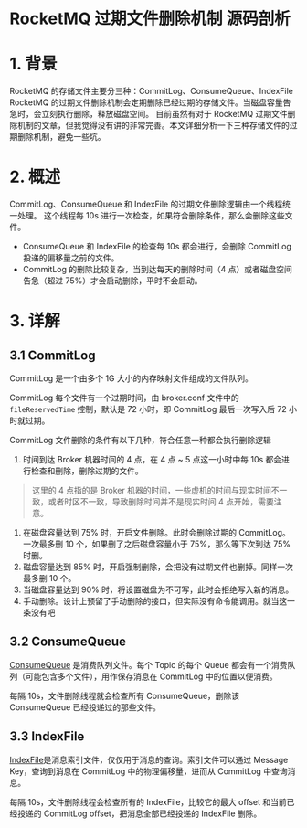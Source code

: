 # RocketMQ 过期文件删除机制 源码剖析

# 1. 背景

RocketMQ 的存储文件主要分三种：CommitLog、ConsumeQueue、IndexFile
RocketMQ 的过期文件删除机制会定期删除已经过期的存储文件。当磁盘容量告急时，会立刻执行删除，释放磁盘空间。
目前虽然有对于 RocketMQ 过期文件删除机制的文章，但我觉得没有讲的非常完善。本文详细分析一下三种存储文件的过期删除机制，避免一些坑。

# 2. 概述

CommitLog、ConsumeQueue 和 IndexFile 的过期文件删除逻辑由一个线程统一处理。
这个线程每 10s 进行一次检查，如果符合删除条件，那么会删除这些文件。

* ConsumeQueue 和 IndexFile 的检查每 10s 都会进行，会删除 CommitLog 投递的偏移量之前的文件。
* CommitLog 的删除比较复杂，当到达每天的删除时间（4 点）或者磁盘空间告急（超过 75%）才会启动删除，平时不会启动。

# 3. 详解

## 3.1 CommitLog

CommitLog 是一个由多个 1G 大小的内存映射文件组成的文件队列。

CommitLog 每个文件有一个过期时间，由 broker.conf 文件中的 `fileReservedTime` 控制，默认是 72 小时，即 CommitLog 最后一次写入后 72 小时就过期。

CommitLog 文件删除的条件有以下几种，符合任意一种都会执行删除逻辑

1. 时间到达 Broker 机器时间的 4 点，在 4 点 ~ 5 点这一小时中每 10s 都会进行检查和删除，删除过期的文件。
> 这里的 4 点指的是 Broker 机器的时间，一些虚机的时间与现实时间不一致，或者时区不一致，导致删除时间并不是现实时间 4 点开始，需要注意。
1. 在磁盘容量达到 75% 时，开启文件删除。此时会删除过期的 CommitLog。一次最多删 10 个，如果删了之后磁盘容量小于 75%，那么等下次到达 75% 时删。
1. 磁盘容量达到 85% 时，开启强制删除，会把没有过期文件也删掉。同样一次最多删 10 个。
1. 当磁盘容量达到 90% 时，将设置磁盘为不可写，此时会拒绝写入新的消息。
1. 手动删除。设计上预留了手动删除的接口，但实际没有命令能调用。就当这一条没有吧

## 3.2 ConsumeQueue

[ConsumeQueue](RocketMQ%20ConsumeQueue%20消费队列文件.md) 是消费队列文件。每个 Topic 的每个 Queue 都会有一个消费队列（可能包含多个文件），用作保存消息在 CommitLog 中的位置以便消费。

每隔 10s，文件删除线程就会检查所有 ConsumeQueue，删除该 ConsumeQueue 已经投递过的那些文件。

## 3.3 IndexFile

[IndexFile](RocketMQ%20IndexFile%20索引文件.md)是消息索引文件，仅仅用于消息的查询。索引文件可以通过 Message Key，查询到消息在 CommitLog 中的物理偏移量，进而从 CommitLog 中查询消息。

每隔 10s，文件删除线程会检查所有的 IndexFile，比较它的最大 offset 和当前已经投递的 CommitLog offset，把消息全部已经投递的 IndexFile 删除。

